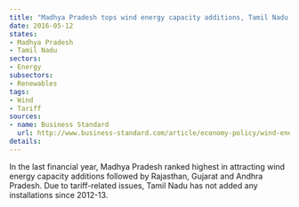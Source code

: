 ```yaml
---
title: "Madhya Pradesh tops wind energy capacity additions, Tamil Nadu reports no addition since 2012-13"
date: 2016-05-12
states:
- Madhya Pradesh
- Tamil Nadu
sectors:
- Energy
subsectors:
- Renewables
tags:
- Wind
- Tariff
sources:
- name: Business Standard
  url: http://www.business-standard.com/article/economy-policy/wind-energy-picks-up-steam-116050501736_1.html
details:
---
```


In the last financial year, Madhya Pradesh ranked highest in attracting wind energy capacity additions followed by Rajasthan, Gujarat and Andhra Pradesh. Due to tariff-related issues, Tamil Nadu has not added any installations since 2012-13.
